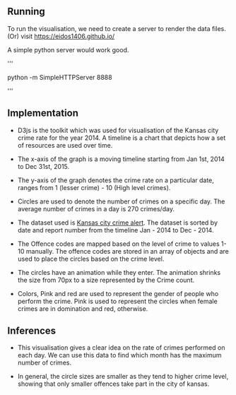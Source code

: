 ## Running 
To run the visualisation, we need to create a server to render the data files. (Or) visit https://eidos1406.github.io/


A simple python server would work good. 

'''

python -m SimpleHTTPServer 8888

'''

## Implementation 

* D3js is the toolkit which was used for visualisation of the Kansas city crime rate for the year 2014. A timeline is a chart that depicts how a set of resources are used over time. 

* The x-axis of the graph is a moving timeline starting from Jan 1st, 2014 to Dec 31st, 2015. 

* The y-axis of the graph denotes the crime rate on a particular date, ranges from 1 (lesser crime) - 10 (High level crimes).

* Circles are used to denote the number of crimes on a specific day. The average number of crimes in a day is 270 crimes/day. 

* The dataset used is [Kansas city crime alert](https://data.kcmo.org/Crime/crime-data/9u7z-x596). The dataset is sorted by date and report number from the timeline Jan - 2014 to Dec - 2014. 

* The Offence codes are mapped based on the level of crime to values 1-10 manually. The offence codes are stored in an array of objects and are used to place the circles based on the crime level. 

* The circles have an animation while they enter. The animation shrinks the size from 70px to a size represented by the Crime count. 

* Colors, Pink and red are used to represent the gender of people who perform the crime. Pink is used to represent the circles when female crimes are in domination and red, otherwise. 

## Inferences

* This visualisation gives a clear idea on the rate of crimes performed on each day. We can use this data to find which month has the maximum number of crimes. 

* In general, the circle sizes are smaller as they tend to higher crime level, showing that only smaller offences take part in the city of kansas.
